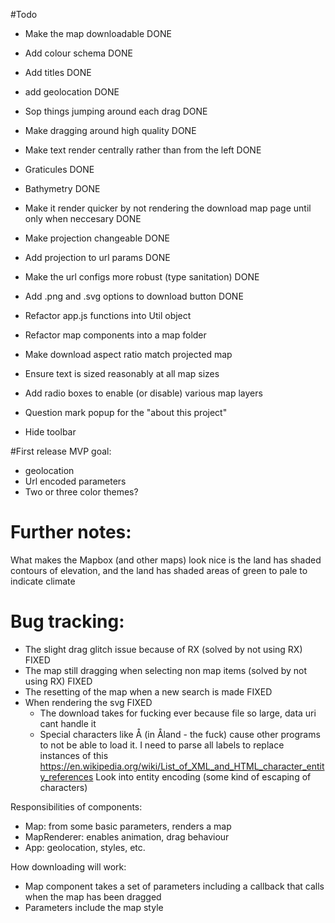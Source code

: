 #Todo
- Make the map downloadable DONE
- Add colour schema DONE
- Add titles DONE
- add geolocation DONE
- Sop things jumping around each drag DONE
- Make dragging around high quality DONE
- Make text render centrally rather than from the left DONE
- Graticules DONE
- Bathymetry DONE
- Make it render quicker by not rendering the download map page until only when neccesary DONE
- Make projection changeable DONE
- Add projection to url params DONE
- Make the url configs more robust (type sanitation) DONE
- Add .png and .svg options to download button DONE

- Refactor app.js functions into Util object
- Refactor map components into a map folder
- Make download aspect ratio match projected map
- Ensure text is sized reasonably at all map sizes
- Add radio boxes to enable (or disable) various map layers
- Question mark popup for the "about this project"
- Hide toolbar

#First release MVP goal:
- geolocation
- Url encoded parameters
- Two or three color themes?

# Further notes:
What makes the Mapbox (and other maps) look nice is the land has shaded contours of elevation, and the land has shaded areas of green to pale to indicate climate

# Bug tracking:
- The slight drag glitch issue because of RX (solved by not using RX) FIXED
- The map still dragging when selecting non map items (solved by not using RX) FIXED
- The resetting of the map when a new search is made FIXED
- When rendering the svg FIXED
  - The download takes for fucking ever because file so large, data uri cant handle it
  - Special characters like Å (in Åland - the fuck) cause other programs to not be able to load it. I need to parse all labels to replace instances of this
    https://en.wikipedia.org/wiki/List_of_XML_and_HTML_character_entity_references
    Look into entity encoding (some kind of escaping of characters)

Responsibilities of components:
- Map: from some basic parameters, renders a map
- MapRenderer: enables animation, drag behaviour
- App: geolocation, styles, etc.


How downloading will work:
- Map component takes a set of parameters including a callback that calls when the map has been dragged
- Parameters include the map style
